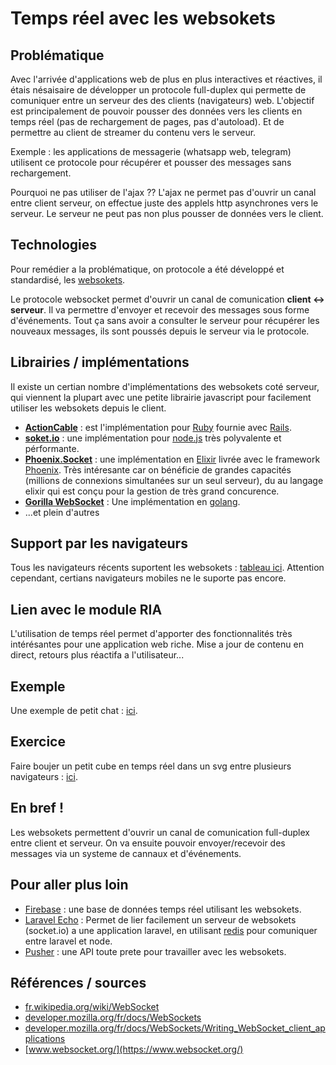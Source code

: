 # Temps réel avec les websokets

## Problématique

Avec l'arrivée d'applications web de plus en plus interactives et réactives, il étais nésaisaire de développer un protocole full-duplex qui permette de comuniquer entre un serveur des des clients (navigateurs) web. L'objectif est principalement de pouvoir pousser des données vers les clients en temps réel (pas de rechargement de pages, pas d'autoload). Et de permettre au client de streamer du contenu vers le serveur.

Exemple : les applications de messagerie (whatsapp web, telegram) utilisent ce protocole pour récupérer et pousser des messages sans rechargement.

Pourquoi ne pas utiliser de l'ajax ?? L'ajax ne permet pas d'ouvrir un canal entre client serveur, on effectue juste des applels http asynchrones vers le serveur. Le serveur ne peut pas non plus pousser de données vers le client.

## Technologies

Pour remédier a la problématique, on protocole a été développé et standardisé, les [websokets](https://developer.mozilla.org/fr/docs/WebSockets).

Le protocole websocket permet d'ouvrir un canal de comunication **client <-> serveur**. Il va permettre d'envoyer et recevoir des messages sous forme d'événements. Tout ça sans avoir a consulter le serveur pour récupérer les nouveaux messages, ils sont poussés depuis le serveur via le protocole.

## Librairies / implémentations

Il existe un certian nombre d'implémentations des websokets coté serveur, qui viennent la plupart avec une petite librairie javascript pour facilement utiliser les websokets depuis le client.

* **[ActionCable](http://guides.rubyonrails.org/action_cable_overview.html)** : est l'implémentation pour [Ruby](https://www.ruby-lang.org/fr/) fournie avec [Rails](http://rubyonrails.org/).
* **[soket.io](https://socket.io/)** : une implémentation pour [node.js](https://nodejs.org/en/) très polyvalente et pérformante.
* **[Phoenix.Socket](https://hexdocs.pm/phoenix/Phoenix.Socket.html#content)** : une implémentation en [Elixir](https://elixir-lang.org/) livrée avec le framework [Phoenix](http://phoenixframework.org/). Très intéresante car on bénéficie de grandes capacités (millions de connexions simultanées sur un seul serveur), du au langage elixir qui est conçu pour la gestion de très grand concurence.
* **[Gorilla WebSocket](https://github.com/gorilla/websocket)** : Une implémentation en [golang](https://golang.org/).
* ...et plein d'autres

## Support par les navigateurs

Tous les navigateurs récents suportent les websokets : [tableau ici](https://caniuse.com/#feat=websockets). Attention cependant, certians navigateurs mobiles ne le suporte pas encore.

## Lien avec le module RIA

L'utilisation de temps réel permet d'apporter des fonctionnalités très intérésantes pour une application web riche. Mise a jour de contenu en direct, retours plus réactifa a l'utilisateur...

## Exemple

Une exemple de petit chat : [ici](example/README.md).

## Exercice

Faire boujer un petit cube en temps réel dans un svg entre plusieurs navigateurs : [ici](exercice/README.md).

## En bref !

Les websokets permettent d'ouvrir un canal de comunication full-duplex entre client et serveur. On va ensuite pouvoir envoyer/recevoir des messages via un systeme de cannaux et d'événements.

## Pour aller plus loin

* [Firebase](https://firebase.google.com/) : une base de données temps réel utilisant les websokets.
* [Laravel Echo](https://laravel.com/docs/5.6/broadcasting) : Permet de lier facilement un serveur de websokets (socket.io) a une application laravel, en utilisant [redis](https://redis.io/) pour comuniquer entre laravel et node.
* [Pusher](https://pusher.com/) : une API toute prete pour travailler avec les websokets.

## Références / sources

* [fr.wikipedia.org/wiki/WebSocket](https://fr.wikipedia.org/wiki/WebSocket)
* [developer.mozilla.org/fr/docs/WebSockets](https://developer.mozilla.org/fr/docs/WebSockets)
* [developer.mozilla.org/fr/docs/WebSockets/Writing_WebSocket_client_applications](https://developer.mozilla.org/fr/docs/WebSockets/Writing_WebSocket_client_applications)
* [www.websocket.org/](https://www.websocket.org/)